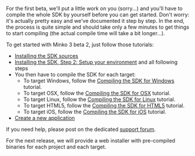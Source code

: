 For the first beta, we'll put a little work on you (sorry...) and you'll have to compile the whole SDK by yourself before you can get started. Don't worry: it's actually pretty easy and we've documented it step by step. In the end, the process is quite simple and should take only a few minutes to get things to start compiling (the actual compile time will take a bit longer...).

To get started with Minko 3 beta 2, just follow those tutorials:

-   [Installing the SDK sources](Installing_the_SDK_sources)
-   [Installing the SDK, Step 2: Setup your environment](Installing_the_SDK#Step_2:_Setup_your_environment) and all following steps
-   You then have to compile the SDK for each target:
    -   To target Windows, follow the [Compiling the SDK for Windows](../tutorial/Compiling_the_SDK_for_Windows.md) tutorial.
    -   To target OSX, follow the [Compiling the SDK for OSX](../tutorial/Compiling_the_SDK_for_OSX.md) tutorial.
    -   To target Linux, follow the [Compiling the SDK for Linux](../tutorial/Compiling_the_SDK_for_Linux.md) tutorial.
    -   To target HTML5, follow the [Compiling the SDK for HTML5](../tutorial/Compiling_the_SDK_for_HTML5.md) tutorial.
    -   To target iOS, follow the [Compiling the SDK for iOS](../tutorial/Compiling_the_SDK_for_iOS.md) tutorial.
-   [Create a new application](../tutorial/Create_a_new_application.md)

If you need help, please post on the dedicated [support forum](http://minko.io/forums/forum/support/minko-engine/).

For the next release, we will provide a web installer with pre-compiled binaries for each project and each target.

